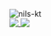 <img align="center" src="https://i.imgur.com/zvygV2A.jpeg" alt="nils-kt" />
<div>
  <a href="#0">
    <img valign="top" src="https://github-readme-stats.vercel.app/api?username=nils-kt&show_icons=false&theme=dracula&title_color=ffffff&bg_color=0e111a&border_color=0e111a" />
    <img valign="top" src="https://github-readme-stats.vercel.app/api/top-langs/?username=nils-kt&theme=dracula&layout=compact&title_color=ffffff&bg_color=0e111a&border_color=0e111a" />
 </a>
</div>

